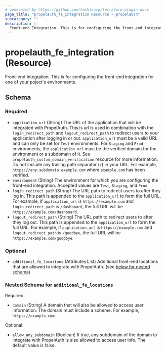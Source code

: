 ```yaml
---
# generated by https://github.com/hashicorp/terraform-plugin-docs
page_title: "propelauth_fe_integration Resource - propelauth"
subcategory: ""
description: |-
  Front-end Integration. This is for configuring the front-end integration for one of your poject's environments.
---
```


# propelauth_fe_integration (Resource)

Front-end Integration. This is for configuring the front-end integration for one of your poject's environments.



<!-- schema generated by tfplugindocs -->
## Schema

### Required

- `application_url` (String) The URL of the application that will be integrated with PropelAuth. This is url is used in combination with the `login_redirect_path` and `logout_redirect_path` to redirect users to your application after logging in or out. `application_url` must be a valid URL and can only be set for `Test` environments. For `Staging` and `Prod` environments, the `application_url` must be the verified domain for the environment or a subdomain of it. See  `propelauth_custom_domain_verification` resource for more information. Do not include any trailing path separator (`/`) in your URL. For example, `https://any.subdomain.example.com` where `example.com` has been verified.
- `environment` (String) The environment for which you are configuring the front-end integration. Accepted values are `Test`, `Staging`, and `Prod`.
- `login_redirect_path` (String) The URL path to redirect users to after they log in. This path is appended to the `application_url` to form the full URL. For example, if `application_url` is `https://example.com` and `login_redirect_path` is `/dashboard`, the full URL will be `https://example.com/dashboard`.
- `logout_redirect_path` (String) The URL path to redirect users to after they log out. This path is appended to the `application_url` to form the full URL. For example, if `application_url` is `https://example.com` and `logout_redirect_path` is `/goodbye`, the full URL will be `https://example.com/goodbye`.

### Optional

- `additional_fe_locations` (Attributes List) Additional front-end locations that are allowed to integrate with PropelAuth. (see [below for nested schema](#nestedatt--additional_fe_locations))

<a id="nestedatt--additional_fe_locations"></a>
### Nested Schema for `additional_fe_locations`

Required:

- `domain` (String) A domain that will also be allowed to access user information. The domain must include a scheme. For example, `https://example.com`.

Optional:

- `allow_any_subdomain` (Boolean) If true, any subdomain of the domain to integrate with PropelAuth is also allowed to access user info. The default value is false.
